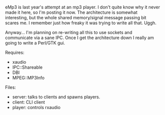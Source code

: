 eMp3 is last year's attempt at an mp3 player. I don't quite know why it never made it here, so I'm posting it now. The architecture is somewhat interesting, but the whole shared memory/signal message passing bit scares me. I remember just how freaky it was trying to write all that. Uggh.

Anyway... I'm planning on re-writing all this to use sockets and communicate via a sane IPC. Once I get the architecture down I really am going to write a Perl/GTK gui.

Requires:

* xaudio
* IPC::Shareable
* DBI
* MPEG::MP3Info

Files:

* server: talks to clients and spawns players.
* client: CLI client
* player: controls rxaudio